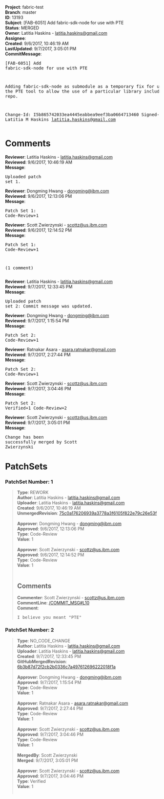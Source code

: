 <strong>Project</strong>: fabric-test<br><strong>Branch</strong>: master<br><strong>ID</strong>: 13193<br><strong>Subject</strong>: [FAB-6051] Add fabric-sdk-node for use with PTE<br><strong>Status</strong>: MERGED<br><strong>Owner</strong>: Latitia Haskins - latitia.haskins@gmail.com<br><strong>Assignee</strong>:<br><strong>Created</strong>: 9/6/2017, 10:46:19 AM<br><strong>LastUpdated</strong>: 9/7/2017, 3:05:01 PM<br><strong>CommitMessage</strong>:<br><pre>[FAB-6051] Add fabric-sdk-node for use with PTE

Adding fabric-sdk-node as submodule as a temporary
fix for use with the PTE tool to allow the use of a
particular library included in the repo.

Change-Id: I5b865742033ea4445eabbea9eef3ba0664713460
Signed-off-by: Latitia M Haskins <latitia.haskins@gmail.com>
</pre><h1>Comments</h1><strong>Reviewer</strong>: Latitia Haskins - latitia.haskins@gmail.com<br><strong>Reviewed</strong>: 9/6/2017, 10:46:19 AM<br><strong>Message</strong>: <pre>Uploaded patch set 1.</pre><strong>Reviewer</strong>: Dongming Hwang - dongming@ibm.com<br><strong>Reviewed</strong>: 9/6/2017, 12:13:06 PM<br><strong>Message</strong>: <pre>Patch Set 1: Code-Review+1</pre><strong>Reviewer</strong>: Scott Zwierzynski - scottz@us.ibm.com<br><strong>Reviewed</strong>: 9/6/2017, 12:14:52 PM<br><strong>Message</strong>: <pre>Patch Set 1: Code-Review+1

(1 comment)</pre><strong>Reviewer</strong>: Latitia Haskins - latitia.haskins@gmail.com<br><strong>Reviewed</strong>: 9/7/2017, 12:33:45 PM<br><strong>Message</strong>: <pre>Uploaded patch set 2: Commit message was updated.</pre><strong>Reviewer</strong>: Dongming Hwang - dongming@ibm.com<br><strong>Reviewed</strong>: 9/7/2017, 1:15:54 PM<br><strong>Message</strong>: <pre>Patch Set 2: Code-Review+1</pre><strong>Reviewer</strong>: Ratnakar Asara - asara.ratnakar@gmail.com<br><strong>Reviewed</strong>: 9/7/2017, 2:27:44 PM<br><strong>Message</strong>: <pre>Patch Set 2: Code-Review+1</pre><strong>Reviewer</strong>: Scott Zwierzynski - scottz@us.ibm.com<br><strong>Reviewed</strong>: 9/7/2017, 3:04:46 PM<br><strong>Message</strong>: <pre>Patch Set 2: Verified+1 Code-Review+2</pre><strong>Reviewer</strong>: Scott Zwierzynski - scottz@us.ibm.com<br><strong>Reviewed</strong>: 9/7/2017, 3:05:01 PM<br><strong>Message</strong>: <pre>Change has been successfully merged by Scott Zwierzynski</pre><h1>PatchSets</h1><h3>PatchSet Number: 1</h3><blockquote><strong>Type</strong>: REWORK<br><strong>Author</strong>: Latitia Haskins - latitia.haskins@gmail.com<br><strong>Uploader</strong>: Latitia Haskins - latitia.haskins@gmail.com<br><strong>Created</strong>: 9/6/2017, 10:46:19 AM<br><strong>UnmergedRevision</strong>: [75c0a176206939a3778a3f6105f822e79c26e53f](https://github.com/hyperledger-gerrit-archive/fabric-test/commit/75c0a176206939a3778a3f6105f822e79c26e53f)<br><br><strong>Approver</strong>: Dongming Hwang - dongming@ibm.com<br><strong>Approved</strong>: 9/6/2017, 12:13:06 PM<br><strong>Type</strong>: Code-Review<br><strong>Value</strong>: 1<br><br><strong>Approver</strong>: Scott Zwierzynski - scottz@us.ibm.com<br><strong>Approved</strong>: 9/6/2017, 12:14:52 PM<br><strong>Type</strong>: Code-Review<br><strong>Value</strong>: 1<br><br><h2>Comments</h2><strong>Commenter</strong>: Scott Zwierzynski - scottz@us.ibm.com<br><strong>CommentLine</strong>: [/COMMIT_MSG#L10](https://github.com/hyperledger-gerrit-archive/fabric-test/blob/75c0a176206939a3778a3f6105f822e79c26e53f//COMMIT_MSG#L10)<br><strong>Comment</strong>: <pre>I believe you meant "PTE"</pre></blockquote><h3>PatchSet Number: 2</h3><blockquote><strong>Type</strong>: NO_CODE_CHANGE<br><strong>Author</strong>: Latitia Haskins - latitia.haskins@gmail.com<br><strong>Uploader</strong>: Latitia Haskins - latitia.haskins@gmail.com<br><strong>Created</strong>: 9/7/2017, 12:33:45 PM<br><strong>GitHubMergedRevision</strong>: [6b3b87d72f2cb2b0336c7a497612696222018f1a](https://github.com/hyperledger-gerrit-archive/fabric-test/commit/6b3b87d72f2cb2b0336c7a497612696222018f1a)<br><br><strong>Approver</strong>: Dongming Hwang - dongming@ibm.com<br><strong>Approved</strong>: 9/7/2017, 1:15:54 PM<br><strong>Type</strong>: Code-Review<br><strong>Value</strong>: 1<br><br><strong>Approver</strong>: Ratnakar Asara - asara.ratnakar@gmail.com<br><strong>Approved</strong>: 9/7/2017, 2:27:44 PM<br><strong>Type</strong>: Code-Review<br><strong>Value</strong>: 1<br><br><strong>Approver</strong>: Scott Zwierzynski - scottz@us.ibm.com<br><strong>Approved</strong>: 9/7/2017, 3:04:46 PM<br><strong>Type</strong>: Code-Review<br><strong>Value</strong>: 1<br><br><strong>MergedBy</strong>: Scott Zwierzynski<br><strong>Merged</strong>: 9/7/2017, 3:05:01 PM<br><br><strong>Approver</strong>: Scott Zwierzynski - scottz@us.ibm.com<br><strong>Approved</strong>: 9/7/2017, 3:04:46 PM<br><strong>Type</strong>: Verified<br><strong>Value</strong>: 1<br><br></blockquote>
